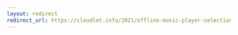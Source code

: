 ```yaml
---
layout: redirect
redirect_url: https://cloudlet.info/2021/offline-music-player-selection-for-pc
---
```

